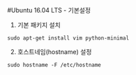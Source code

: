 #Ubuntu 16.04 LTS - 기본설정

1. 기본 패키지 설치

```
sudo apt-get install vim python-minimal
```

2. 호스트네임(hostname) 설정

```
sudo hostname -F /etc/hostname
```
